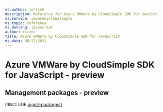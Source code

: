 ```yaml
---
ms.author: jeffish
description: Reference for Azure VMWare by CloudSimple SDK for JavaScript
ms.service: vmwarebycloudsimple
ms.topic: reference
ms.devlang: javascript
author: xirzec
title: Azure VMWare by CloudSimple SDK for JavaScript
ms.data: 08/17/2022
---
```

# Azure VMWare by CloudSimple SDK for JavaScript - preview

## Management packages - preview
[!INCLUDE [mgmt-packages](vmware-by-cloudsimple-mgmt-index.md)]
